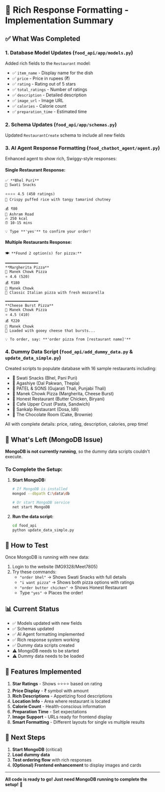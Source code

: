 # 🎉 Rich Response Formatting - Implementation Summary

## ✅ What Was Completed

### 1. Database Model Updates (`food_api/app/models.py`)
Added rich fields to the `Restaurant` model:
- ✅ `item_name` - Display name for the dish
- ✅ `price` - Price in rupees (₹)
- ✅ `rating` - Rating out of 5 stars
- ✅ `total_ratings` - Number of ratings
- ✅ `description` - Detailed description
- ✅ `image_url` - Image URL
- ✅ `calories` - Calorie count
- ✅ `preparation_time` - Estimated time

### 2. Schema Updates (`food_api/app/schemas.py`)
Updated `RestaurantCreate` schema to include all new fields

### 3. AI Agent Response Formatting (`food_chatbot_agent/agent.py`)
Enhanced agent to show rich, Swiggy-style responses:

#### Single Restaurant Response:
```
✅ **Bhel Puri**
🏪 Swati Snacks

⭐⭐⭐⭐ 4.5 (450 ratings)
📝 Crispy puffed rice with tangy tamarind chutney

💰 ₹80
📍 Ashram Road
🔥 250 kcal
⏰ 10-15 mins

💡 Type **'yes'** to confirm your order!
```

#### Multiple Restaurants Response:
```
🍽️ **Found 2 option(s) for pizza:**

━━━━━━━━━━━━━━━
**Margherita Pizza**
🏪 Manek Chowk Pizza
⭐ 4.6 (520)
💰 ₹180
📍 Manek Chowk
📝 Classic Italian pizza with fresh mozzarella

━━━━━━━━━━━━━━━
**Cheese Burst Pizza**
🏪 Manek Chowk Pizza
⭐ 4.5 (410)
💰 ₹220
📍 Manek Chowk
📝 Loaded with gooey cheese that bursts...

💡 To order, say: **'order pizza from [restaurant name]'**
```

### 4. Dummy Data Script (`food_api/add_dummy_data.py` & `update_data_simple.py`)
Created scripts to populate database with 16 sample restaurants including:
- 🍲 Swati Snacks (Bhel, Pani Puri)
- 🍛 Agashiye (Dal Pakwan, Thepla)
- 🍱 PATEL & SONS (Gujarati Thali, Punjabi Thali)
- 🍕 Manek Chowk Pizza (Margherita, Cheese Burst)
- 🍗 Honest Restaurant (Butter Chicken, Biryani)
- 🍝 Cafe Upper Crust (Pasta, Sandwich)
- 🥞 Sankalp Restaurant (Dosa, Idli)
- 🍰 The Chocolate Room (Cake, Brownie)

All with complete details: price, rating, description, calories, prep time!

## 📝 What's Left (MongoDB Issue)

**MongoDB is not currently running**, so the dummy data scripts couldn't execute. 

### To Complete the Setup:

1. **Start MongoDB:**
   ```bash
   # If MongoDB is installed
   mongod --dbpath C:\data\db
   
   # Or start MongoDB service
   net start MongoDB
   ```

2. **Run the data script:**
   ```bash
   cd food_api
   python update_data_simple.py
   ```

## 🚀 How to Test

Once MongoDB is running with new data:

1. Login to the website (MG9328/Meet7805)
2. Try these commands:
   - `"order bhel"` → Shows Swati Snacks with full details
   - `"i want pizza"` → Shows both pizza options with ratings
   - `"order butter chicken"` → Shows Honest Restaurant
   - Type `"yes"` → Places the order!

## 📊 Current Status

- ✅ Models updated with new fields
- ✅ Schemas updated
- ✅ AI Agent formatting implemented
- ✅ Rich response system working
- ✅ Dummy data scripts created
- ⚠️ MongoDB needs to be started
- ⚠️ Dummy data needs to be loaded

## 🎨 Features Implemented

1. **Star Ratings** - Shows ⭐⭐⭐⭐ based on rating
2. **Price Display** - ₹ symbol with amount
3. **Rich Descriptions** - Appetizing food descriptions
4. **Location Info** - Area where restaurant is located
5. **Calorie Count** - Health-conscious information
6. **Preparation Time** - Set expectations
7. **Image Support** - URLs ready for frontend display
8. **Smart Formatting** - Different layouts for single vs multiple results

## 🔧 Next Steps

1. **Start MongoDB** (critical)
2. **Load dummy data**
3. **Test ordering flow** with rich responses
4. **(Optional) Frontend enhancement** to display images and cards

---

**All code is ready to go! Just need MongoDB running to complete the setup!** 🎉
